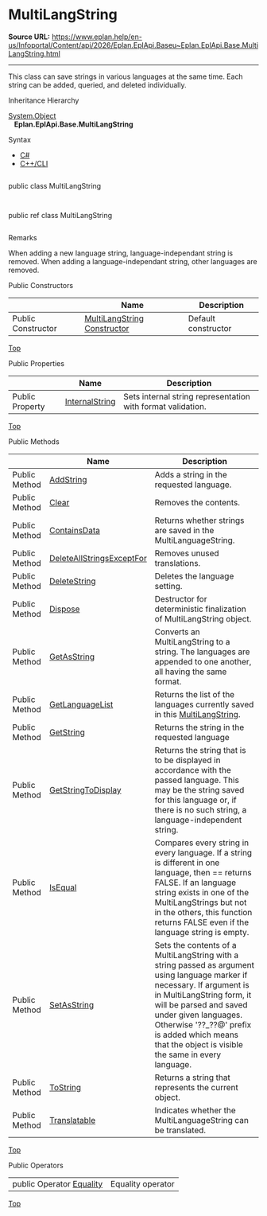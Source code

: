 # MultiLangString

**Source URL:** https://www.eplan.help/en-us/Infoportal/Content/api/2026/Eplan.EplApi.Baseu~Eplan.EplApi.Base.MultiLangString.html

---

This class can save strings in various languages at the same time. Each string can be added, queried, and deleted individually.

Inheritance Hierarchy

[System.Object](#)  
   **Eplan.EplApi.Base.MultiLangString**

Syntax

- [C#](#i-syntax-CS)
- [C++/CLI](#i-syntax-CPP2005)

```
```
public class MultiLangString
```
```

```
```
public ref class MultiLangString
```
```

Remarks

When adding a new language string, language-independant string is removed. When adding a language-independant string, other languages are removed.



Public Constructors

|  | Name | Description |
| --- | --- | --- |
| Public Constructor | [MultiLangString Constructor](Eplan.EplApi.Baseu~Eplan.EplApi.Base.MultiLangString~_ctor().html) | Default constructor |

[Top](#top)



Public Properties

|  | Name | Description |
| --- | --- | --- |
| Public Property | [InternalString](Eplan.EplApi.Baseu~Eplan.EplApi.Base.MultiLangString~InternalString.html) | Sets internal string representation with format validation. |

[Top](#top)

Public Methods

|  | Name | Description |
| --- | --- | --- |
| Public Method | [AddString](Eplan.EplApi.Baseu~Eplan.EplApi.Base.MultiLangString~AddString.html) | Adds a string in the requested language. |
| Public Method | [Clear](Eplan.EplApi.Baseu~Eplan.EplApi.Base.MultiLangString~Clear.html) | Removes the contents. |
| Public Method | [ContainsData](Eplan.EplApi.Baseu~Eplan.EplApi.Base.MultiLangString~ContainsData.html) | Returns whether strings are saved in the MultiLanguageString. |
| Public Method | [DeleteAllStringsExceptFor](Eplan.EplApi.Baseu~Eplan.EplApi.Base.MultiLangString~DeleteAllStringsExceptFor.html) | Removes unused translations. |
| Public Method | [DeleteString](Eplan.EplApi.Baseu~Eplan.EplApi.Base.MultiLangString~DeleteString.html) | Deletes the language setting. |
| Public Method | [Dispose](Eplan.EplApi.Baseu~Eplan.EplApi.Base.MultiLangString~Dispose().html) | Destructor for deterministic finalization of MultiLangString object. |
| Public Method | [GetAsString](Eplan.EplApi.Baseu~Eplan.EplApi.Base.MultiLangString~GetAsString.html) | Converts an MultiLangString to a string. The languages are appended to one another, all having the same format. |
| Public Method | [GetLanguageList](Eplan.EplApi.Baseu~Eplan.EplApi.Base.MultiLangString~GetLanguageList.html) | Returns the list of the languages currently saved in this [MultiLangString](Eplan.EplApi.Baseu~Eplan.EplApi.Base.MultiLangString.html). |
| Public Method | [GetString](Eplan.EplApi.Baseu~Eplan.EplApi.Base.MultiLangString~GetString.html) | Returns the string in the requested language |
| Public Method | [GetStringToDisplay](Eplan.EplApi.Baseu~Eplan.EplApi.Base.MultiLangString~GetStringToDisplay.html) | Returns the string that is to be displayed in accordance with the passed language. This may be the string saved for this language or, if there is no such string, a language-independent string. |
| Public Method | [IsEqual](Eplan.EplApi.Baseu~Eplan.EplApi.Base.MultiLangString~IsEqual.html) | Compares every string in every language. If a string is different in one language, then == returns FALSE. If an language string exists in one of the MultiLangStrings but not in the others, this function returns FALSE even if the language string is empty. |
| Public Method | [SetAsString](Eplan.EplApi.Baseu~Eplan.EplApi.Base.MultiLangString~SetAsString.html) | Sets the contents of a MultiLangString with a string passed as argument using language marker if necessary. If argument is in MultiLangString form, it will be parsed and saved under given languages. Otherwise '??\_??@' prefix is added which means that the object is visible the same in every language. |
| Public Method | [ToString](Eplan.EplApi.Baseu~Eplan.EplApi.Base.MultiLangString~ToString.html) | Returns a string that represents the current object. |
| Public Method | [Translatable](Eplan.EplApi.Baseu~Eplan.EplApi.Base.MultiLangString~Translatable.html) | Indicates whether the MultiLanguageString can be translated. |

[Top](#top)



Public Operators

|  |  |
| --- | --- |
| public Operator [Equality](Eplan.EplApi.Baseu~Eplan.EplApi.Base.MultiLangString~op_Equality.html) | Equality operator |

[Top](#top)
